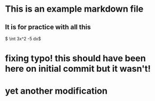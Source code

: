 # This is an example markdown file

## It is for practice with all this

$ \int 3x^2 -5 dx$

# fixing typo! this should have been here on initial commit but it wasn't!

# yet another modification